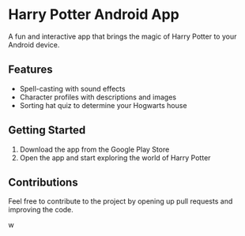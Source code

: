 # Harry Potter Android App

A fun and interactive app that brings the magic of Harry Potter to your Android device.

## Features
- Spell-casting with sound effects
- Character profiles with descriptions and images
- Sorting hat quiz to determine your Hogwarts house

## Getting Started
1. Download the app from the Google Play Store
2. Open the app and start exploring the world of Harry Potter

## Contributions
Feel free to contribute to the project by opening up pull requests and improving the code.

w
